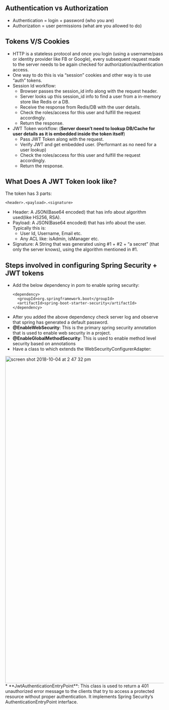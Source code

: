 ## Authentication vs Authorization
* Authentication = login + password (who you are)
* Authorization = user permissions (what are you allowed to do)

## Tokens V/S Cookies
* HTTP is a stateless protocol and once you login (using a username/pass or identity provider like FB or Google), every 
subsequent request made to the server needs to be again checked for authorization/authentication access.
* One way to do this is via “session” cookies and other way is to use “auth” tokens.
* Session Id workflow:
  * Browser passes the session_id info along with the request header.
  * Server looks up this session_id info to find a user from a in-memory store like Redis or a DB.
  * Receive the response from Redis/DB with the user details.
  * Check the roles/access for this user and fulfill the request accordingly.
  * Return the response.
* JWT Token workflow: (**Server doesn’t need to lookup DB/Cache for user details as it is embedded inside the token itself**)
  * Pass JWT Token along with the request.
  * Verify JWT and get embedded user. (Performant as no need for a user lookup)
  * Check the roles/access for this user and fulfill the request accordingly.
  * Return the response.
  
## What Does A JWT Token look like?
The token has 3 parts: 
```
<header>.<payload>.<signature>
```
* Header: A JSON(Base64 encoded) that has info about algorithm used(like HS256, RSA).
* Payload: A JSON(Base64 encoded) that has info about the user. Typically this is:
  * User Id, Username, Email etc.
  * Any ACL like: isAdmin, isManager etc.
* Signature: A String that was generated using #1 + #2 + “a secret” (that only the server knows), using the algorithm mentioned in #1.

## Steps involved in configuring Spring Security + JWT tokens
* Add the below dependency in pom to enable spring security:
  ```
  <dependency>
    <groupId>org.springframework.boot</groupId>
    <artifactId>spring-boot-starter-security</artifactId>
  </dependency>
  ```
* After you added the above dependency check server log and observe that spring has generated a default password.
* **@EnableWebSecurity**: This is the primary spring security annotation that is used to enable web security in a project.
* **@EnableGlobalMethodSecurity**: This is used to enable method level security based on annotations
* Have a class to which extends the WebSecurityConfigurerAdapter:
<img width="1042" alt="screen shot 2018-10-04 at 2 47 32 pm" src="https://user-images.githubusercontent.com/6800366/46453380-a0db5600-c7e4-11e8-9103-e175dc8745df.png">
*  **JwtAuthenticationEntryPoint**: This class is used to return a 401 unauthorized error message to the clients that try to access a protected resource without proper authentication. It implements Spring Security’s AuthenticationEntryPoint interface.


